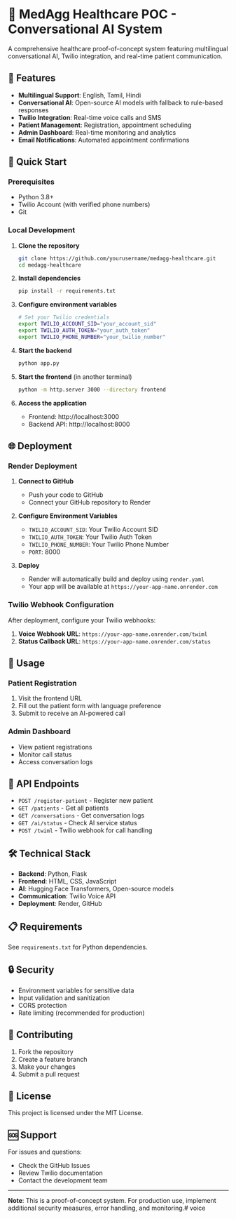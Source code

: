 # 🏥 MedAgg Healthcare POC - Conversational AI System

A comprehensive healthcare proof-of-concept system featuring multilingual conversational AI, Twilio integration, and real-time patient communication.

## 🌟 Features

- **Multilingual Support**: English, Tamil, Hindi
- **Conversational AI**: Open-source AI models with fallback to rule-based responses
- **Twilio Integration**: Real-time voice calls and SMS
- **Patient Management**: Registration, appointment scheduling
- **Admin Dashboard**: Real-time monitoring and analytics
- **Email Notifications**: Automated appointment confirmations

## 🚀 Quick Start

### Prerequisites
- Python 3.8+
- Twilio Account (with verified phone numbers)
- Git

### Local Development

1. **Clone the repository**
   ```bash
   git clone https://github.com/yourusername/medagg-healthcare.git
   cd medagg-healthcare
   ```

2. **Install dependencies**
   ```bash
   pip install -r requirements.txt
   ```

3. **Configure environment variables**
   ```bash
   # Set your Twilio credentials
   export TWILIO_ACCOUNT_SID="your_account_sid"
   export TWILIO_AUTH_TOKEN="your_auth_token"
   export TWILIO_PHONE_NUMBER="your_twilio_number"
   ```

4. **Start the backend**
   ```bash
   python app.py
   ```

5. **Start the frontend** (in another terminal)
   ```bash
   python -m http.server 3000 --directory frontend
   ```

6. **Access the application**
   - Frontend: http://localhost:3000
   - Backend API: http://localhost:8000

## 🌐 Deployment

### Render Deployment

1. **Connect to GitHub**
   - Push your code to GitHub
   - Connect your GitHub repository to Render

2. **Configure Environment Variables**
   - `TWILIO_ACCOUNT_SID`: Your Twilio Account SID
   - `TWILIO_AUTH_TOKEN`: Your Twilio Auth Token
   - `TWILIO_PHONE_NUMBER`: Your Twilio Phone Number
   - `PORT`: 8000

3. **Deploy**
   - Render will automatically build and deploy using `render.yaml`
   - Your app will be available at `https://your-app-name.onrender.com`

### Twilio Webhook Configuration

After deployment, configure your Twilio webhooks:

1. **Voice Webhook URL**: `https://your-app-name.onrender.com/twiml`
2. **Status Callback URL**: `https://your-app-name.onrender.com/status`

## 📱 Usage

### Patient Registration
1. Visit the frontend URL
2. Fill out the patient form with language preference
3. Submit to receive an AI-powered call

### Admin Dashboard
- View patient registrations
- Monitor call status
- Access conversation logs

## 🔧 API Endpoints

- `POST /register-patient` - Register new patient
- `GET /patients` - Get all patients
- `GET /conversations` - Get conversation logs
- `GET /ai/status` - Check AI service status
- `POST /twiml` - Twilio webhook for call handling

## 🛠️ Technical Stack

- **Backend**: Python, Flask
- **Frontend**: HTML, CSS, JavaScript
- **AI**: Hugging Face Transformers, Open-source models
- **Communication**: Twilio Voice API
- **Deployment**: Render, GitHub

## 📋 Requirements

See `requirements.txt` for Python dependencies.

## 🔒 Security

- Environment variables for sensitive data
- Input validation and sanitization
- CORS protection
- Rate limiting (recommended for production)

## 🤝 Contributing

1. Fork the repository
2. Create a feature branch
3. Make your changes
4. Submit a pull request

## 📄 License

This project is licensed under the MIT License.

## 🆘 Support

For issues and questions:
- Check the GitHub Issues
- Review Twilio documentation
- Contact the development team

---

**Note**: This is a proof-of-concept system. For production use, implement additional security measures, error handling, and monitoring.#   v o i c e  
 